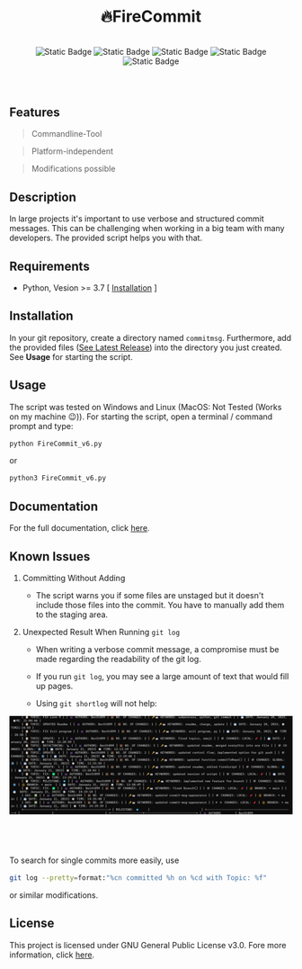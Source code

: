 <div align="center" style="margin-bottom: 70px">
	<h1>🔥FireCommit</h1><br>
	<img alt="Static Badge" src="https://img.shields.io/badge/license-GNU%20Public%20v3-critical">
	<img alt="Static Badge" src="https://img.shields.io/badge/version-v6.1%20--%20stable-green">
	<img alt="Static Badge" src="https://img.shields.io/badge/lang-87b5e0?style=flat&logo=Python">
	<img alt="Static Badge" src="https://img.shields.io/badge/Extension-133b61?style=flat&logo=Git">
	<img alt="Static Badge" src="https://img.shields.io/badge/FireCommit-910806?style=flat&logo=Fireship">
</div>

## Features

 > Commandline-Tool

 > Platform-independent

 > Modifications possible

## Description

In large projects it's important to use verbose and structured commit messages. This can be challenging when working in a big team with many
developers. The provided script helps you with that. 

## Requirements

- Python, Vesion >= 3.7 [ [Installation](https://www.python.org/downloads/) ]

## Installation

In your git repository, create a directory named `commitmsg`. Furthermore, add 
the provided files ([See Latest Release](https://github.com/BenSt099/FireCommit/releases)) into the directory you just created. See **Usage** for starting the script.

## Usage

The script was tested on Windows and Linux (MacOS: Not Tested (Works on my machine 😉)). For starting the script, open a terminal / command prompt and type:

```bash
python FireCommit_v6.py
```

or

```bash
python3 FireCommit_v6.py
```

## Documentation

For the full documentation, click [here](https://github.com/BenSt099/FireCommit/blob/main/docs/docs.adoc).

## Known Issues

1. Committing Without Adding

    - The script warns you if some files are unstaged but it doesn't
      include those files into the commit. You have to manually add them to the staging area.

2. Unexpected Result When Running ``git log``

    - When writing a verbose commit message, a compromise must be made regarding the readability of the git log.

    - If you run `git log`, you may see a large amount of text that would fill up pages.

    - Using `git shortlog` will not help: 

<div align="center" style="margin-bottom: 70px">
	<img alt="Picture of a bad git shortlog" src="pictures/BadGitShortLog.png">
</div>

To search for single commits more easily, use

```bash
git log --pretty=format:"%cn committed %h on %cd with Topic: %f"
```

or similar modifications.

## License

This project is licensed under GNU General Public License v3.0. Fore more information, click [here](https://github.com/BenSt099/FireCommit/blob/main/LICENSE).